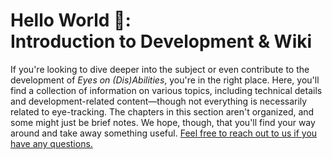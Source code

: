 # Hello World 👋:<br>Introduction to Development & Wiki

If you're looking to dive deeper into the subject or even contribute to the development of _Eyes on (Dis)Abilities_, you're in the right place.
Here, you'll find a collection of information on various topics, including technical details and development-related content—though not everything is necessarily related to eye-tracking.
The chapters in this section aren't organized, and some might just be brief notes.
We hope, though, that you'll find your way around and take away something useful.
[Feel free to reach out to us if you have any questions.](/en/06-miscellaneous/contact)
